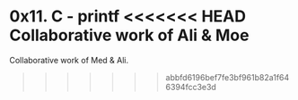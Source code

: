 0x11. C - printf
<<<<<<< HEAD
Collaborative work of Ali & Moe
=======
Collaborative work of Med & Ali.

>>>>>>> abbfd6196bef7fe3bf961b82a1f646394fcc3e3d
